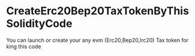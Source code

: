 # CreateErc20Bep20TaxTokenByThisSolidityCode

You can launch or create your any evm (Erc20,Bep20,lrc20) Tax token for king this code 
